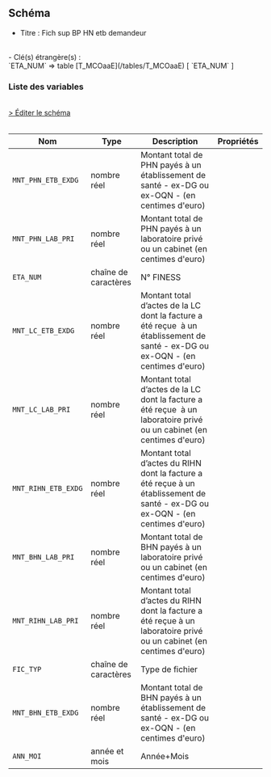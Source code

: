 ## Schéma

- Titre : Fich sup BP HN etb demandeur
<br />
- Clé(s) étrangère(s) : <br />
`ETA_NUM` => table [T_MCOaaE](/tables/T_MCOaaE) [ `ETA_NUM` ]<br />

### Liste des variables
<br />
<div>
    <a href="https://gitlab.com/healthdatahub/schema-snds/edit/master/schemas/PMSI/PMSI%20MCO/T_MCOaaSUP_BPHNC.json"  
    arget="_blank" rel="noopener noreferrer">> Éditer le schéma</a>
    <OutboundLink />
</div>
<br />

Nom|Type|Description|Propriétés
-|-|-|-
`MNT_PHN_ETB_EXDG`|nombre réel|Montant total de PHN payés à un établissement de santé - ex-DG ou ex-OQN - (en centimes d&#x27;euro)||
`MNT_PHN_LAB_PRI`|nombre réel|Montant total de PHN payés à un laboratoire privé ou un cabinet (en centimes d&#x27;euro)||
`ETA_NUM`|chaîne de caractères|N° FINESS||
`MNT_LC_ETB_EXDG`|nombre réel|Montant total d’actes de la LC dont la facture a été reçue  à un établissement de santé - ex-DG ou ex-OQN - (en centimes d&#x27;euro)||
`MNT_LC_LAB_PRI`|nombre réel|Montant total d’actes de la LC dont la facture a été reçue  à un laboratoire privé ou un cabinet (en centimes d&#x27;euro)||
`MNT_RIHN_ETB_EXDG`|nombre réel|Montant total d’actes du RIHN dont la facture a été reçue à un établissement de santé - ex-DG ou ex-OQN - (en centimes d&#x27;euro)||
`MNT_BHN_LAB_PRI`|nombre réel|Montant total de BHN payés à un laboratoire privé ou un cabinet (en centimes d&#x27;euro)||
`MNT_RIHN_LAB_PRI`|nombre réel|Montant total d’actes du RIHN dont la facture a été reçue à un laboratoire privé ou un cabinet (en centimes d&#x27;euro)||
`FIC_TYP`|chaîne de caractères|Type de fichier||
`MNT_BHN_ETB_EXDG`|nombre réel|Montant total de BHN payés à un établissement de santé - ex-DG ou ex-OQN - (en centimes d&#x27;euro)||
`ANN_MOI`|année et mois|Année+Mois||

